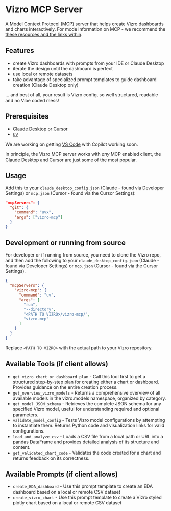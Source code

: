 # Vizro MCP Server

A Model Context Protocol (MCP) server that helps create Vizro dashboards and charts interactively. For mode information on MCP - we recommend the [these resources and the links within](https://modelcontextprotocol.io/introduction).

## Features

- create Vizro dashboards with prompts from your IDE or Claude Desktop
- iterate the design until the dashboard is perfect
- use local or remote datasets
- take advantage of specialized prompt templates to guide dashboard creation (Claude Desktop only)

... and best of all, your result is Vizro config, so well structured, readable and no Vibe coded mess!

## Prerequisites

- [Claude Desktop](https://claude.ai/download) or [Cursor](https://www.cursor.com/downloads)
- [uv](https://docs.astral.sh/uv/getting-started/installation/)

We are working on getting [VS Code](https://code.visualstudio.com/) with Copilot working soon.

In principle, the Vizro MCP server works with _any_ MCP enabled client, the Claude Desktop and Cursor are just some of the most popular.


## Usage

Add this to your `claude_desktop_config.json` (Claude - found via Developer Settings) or `mcp.json` (Cursor - found via the Cursor Settings):

```json
"mcpServers": {
  "git": {
    "command": "uvx",
    "args": ["vizro-mcp"]
  }
}
```

## Development or running from source

For developer or if running from source, you need to clone the Vizro repo, and then add the following to your `claude_desktop_config.json` (Claude - found via Developer Settings) or `mcp.json` (Cursor - found via the Cursor Settings).

```json
{
  "mcpServers": {
    "vizro-mcp": {
      "command": "uv",
      "args": [
        "run",
        "--directory",
        "<PATH TO VIZRO>/vizro-mcp/",
        "vizro-mcp"
      ]
    }
  }
}
```
Replace `<PATH TO VIZRO>` with the actual path to your Vizro repository.


## Available Tools (if client allows)

- `get_vizro_chart_or_dashboard_plan` - Call this tool first to get a structured step-by-step plan for creating either a chart or dashboard. Provides guidance on the entire creation process.
- `get_overview_vizro_models` - Returns a comprehensive overview of all available models in the vizro.models namespace, organized by category.
- `get_model_JSON_schema` - Retrieves the complete JSON schema for any specified Vizro model, useful for understanding required and optional parameters.
- `validate_model_config` - Tests Vizro model configurations by attempting to instantiate them. Returns Python code and visualization links for valid configurations.
- `load_and_analyze_csv` - Loads a CSV file from a local path or URL into a pandas DataFrame and provides detailed analysis of its structure and content.
- `get_validated_chart_code` - Validates the code created for a chart and returns feedback on its correctness.

## Available Prompts (if client allows)

- `create_EDA_dashboard` - Use this prompt template to create an EDA dashboard based on a local or remote CSV dataset
- `create_vizro_chart` - Use this prompt template to create a Vizro styled plotly chart based on a local or remote CSV dataset